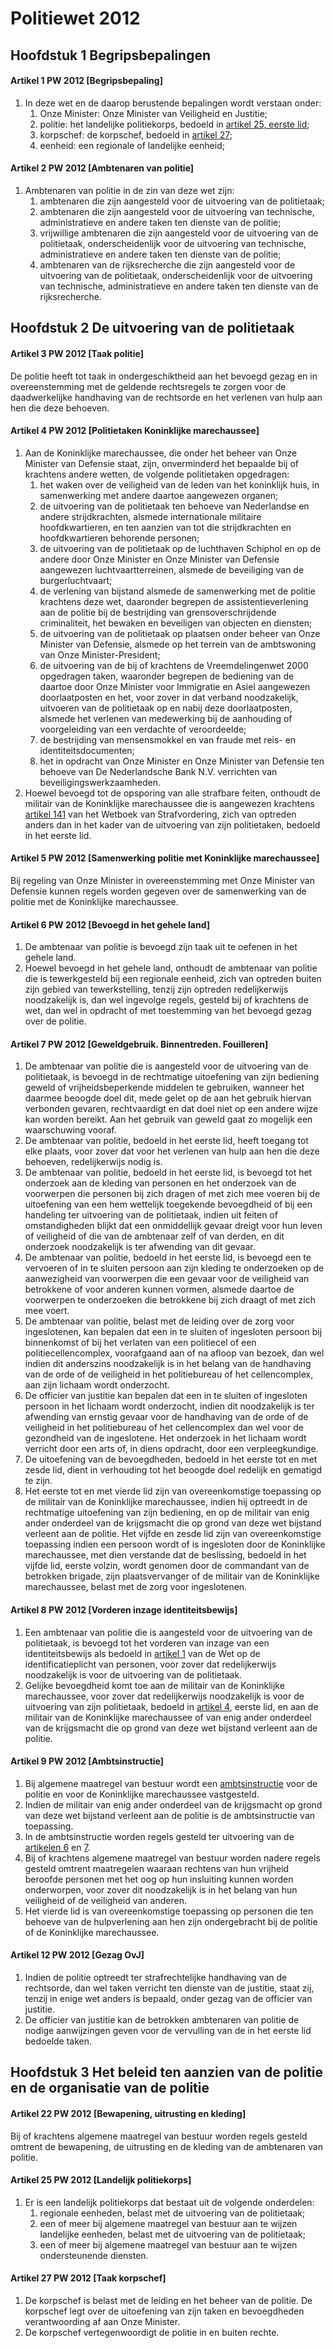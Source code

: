 # Politiewet 2012

## Hoofdstuk 1 Begripsbepalingen

#### Artikel 1 PW 2012 [Begripsbepaling]

1. In deze wet en de daarop berustende bepalingen wordt verstaan onder:
    1. Onze Minister: Onze Minister van Veiligheid en Justitie;
    2. politie: het landelijke politiekorps, bedoeld in [artikel 25, eerste lid](#artikel-25-pw-2012-landelijk-politiekorps);
    3. korpschef: de korpschef, bedoeld in [artikel 27](#artikel-27-pw-2012-taak-korpschef);
    4. eenheid: een regionale of landelijke eenheid;

#### Artikel 2 PW 2012 [Ambtenaren van politie]

1. Ambtenaren van politie in de zin van deze wet zijn:
    1. ambtenaren die zijn aangesteld voor de uitvoering van de politietaak;
    2. ambtenaren die zijn aangesteld voor de uitvoering van technische, administratieve en andere taken ten dienste van de politie;
    3. vrijwillige ambtenaren die zijn aangesteld voor de uitvoering van de politietaak, onderscheidenlijk voor de uitvoering van technische, administratieve en andere taken ten dienste van de politie;
    4. ambtenaren van de rijksrecherche die zijn aangesteld voor de uitvoering van de politietaak, onderscheidenlijk voor de uitvoering van technische, administratieve en andere taken ten dienste van de rijksrecherche.

## Hoofdstuk 2 De uitvoering van de politietaak

#### Artikel 3 PW 2012 [Taak politie]

De politie heeft tot taak in ondergeschiktheid aan het bevoegd gezag en in overeenstemming met de geldende rechtsregels te zorgen voor de daadwerkelijke handhaving van de rechtsorde en het verlenen van hulp aan hen die deze behoeven.

#### Artikel 4 PW 2012 [Politietaken Koninklijke marechaussee]

1. Aan de Koninklijke marechaussee, die onder het beheer van Onze Minister van Defensie staat, zijn, onverminderd het bepaalde bij of krachtens andere wetten, de volgende politietaken opgedragen:
    1. het waken over de veiligheid van de leden van het koninklijk huis, in samenwerking met andere daartoe aangewezen organen;
    2. de uitvoering van de politietaak ten behoeve van Nederlandse en andere strijdkrachten, alsmede internationale militaire hoofdkwartieren, en ten aanzien van tot die strijdkrachten en hoofdkwartieren behorende personen;
    3. de uitvoering van de politietaak op de luchthaven Schiphol en op de andere door Onze Minister en Onze Minister van Defensie aangewezen luchtvaartterreinen, alsmede de beveiliging van de burgerluchtvaart;
    4. de verlening van bijstand alsmede de samenwerking met de politie krachtens deze wet, daaronder begrepen de assistentieverlening aan de politie bij de bestrijding van grensoverschrijdende criminaliteit, het bewaken en beveiligen van objecten en diensten;
    5. de uitvoering van de politietaak op plaatsen onder beheer van Onze Minister van Defensie, alsmede op het terrein van de ambtswoning van Onze Minister-President;
    6. de uitvoering van de bij of krachtens de Vreemdelingenwet 2000 opgedragen taken, waaronder begrepen de bediening van de daartoe door Onze Minister voor Immigratie en Asiel aangewezen doorlaatposten en het, voor zover in dat verband noodzakelijk, uitvoeren van de politietaak op en nabij deze doorlaatposten, alsmede het verlenen van medewerking bij de aanhouding of voorgeleiding van een verdachte of veroordeelde;
    7. de bestrijding van mensensmokkel en van fraude met reis- en identiteitsdocumenten;
    8. het in opdracht van Onze Minister en Onze Minister van Defensie ten behoeve van De Nederlandsche Bank N.V. verrichten van beveiligingswerkzaamheden.
2. Hoewel bevoegd tot de opsporing van alle strafbare feiten, onthoudt de militair van de Koninklijke marechaussee die is aangewezen krachtens [artikel 141](wetboek-van-strafvordering.md#artikel-141-wvsv-algemene-opsporingsbevoegdheid) van het Wetboek van Strafvordering, zich van optreden anders dan in het kader van de uitvoering van zijn politietaken, bedoeld in het eerste lid.

#### Artikel 5 PW 2012 [Samenwerking politie met Koninklijke marechaussee]

Bij regeling van Onze Minister in overeenstemming met Onze Minister van Defensie kunnen regels worden gegeven over de samenwerking van de politie met de Koninklijke marechaussee.

#### Artikel 6 PW 2012 [Bevoegd in het gehele land]

1. De ambtenaar van politie is bevoegd zijn taak uit te oefenen in het gehele land.
2. Hoewel bevoegd in het gehele land, onthoudt de ambtenaar van politie die is tewerkgesteld bij een regionale eenheid, zich van optreden buiten zijn gebied van tewerkstelling, tenzij zijn optreden redelijkerwijs noodzakelijk is, dan wel ingevolge regels, gesteld bij of krachtens de wet, dan wel in opdracht of met toestemming van het bevoegd gezag over de politie.

#### Artikel 7 PW 2012 [Geweldgebruik. Binnentreden. Fouilleren]

1. De ambtenaar van politie die is aangesteld voor de uitvoering van de politietaak, is bevoegd in de rechtmatige uitoefening van zijn bediening geweld of vrijheidsbeperkende middelen te gebruiken, wanneer het daarmee beoogde doel dit, mede gelet op de aan het gebruik hiervan verbonden gevaren, rechtvaardigt en dat doel niet op een andere wijze kan worden bereikt. Aan het gebruik van geweld gaat zo mogelijk een waarschuwing vooraf.
2. De ambtenaar van politie, bedoeld in het eerste lid, heeft toegang tot elke plaats, voor zover dat voor het verlenen van hulp aan hen die deze behoeven, redelijkerwijs nodig is.
3. De ambtenaar van politie, bedoeld in het eerste lid, is bevoegd tot het onderzoek aan de kleding van personen en het onderzoek van de voorwerpen die personen bij zich dragen of met zich mee voeren bij de uitoefening van een hem wettelijk toegekende bevoegdheid of bij een handeling ter uitvoering van de politietaak, indien uit feiten of omstandigheden blijkt dat een onmiddellijk gevaar dreigt voor hun leven of veiligheid of die van de ambtenaar zelf of van derden, en dit onderzoek noodzakelijk is ter afwending van dit gevaar.
4. De ambtenaar van politie, bedoeld in het eerste lid, is bevoegd een te vervoeren of in te sluiten persoon aan zijn kleding te onderzoeken op de aanwezigheid van voorwerpen die een gevaar voor de veiligheid van betrokkene of voor anderen kunnen vormen, alsmede daartoe de voorwerpen te onderzoeken die betrokkene bij zich draagt of met zich mee voert.
5. De ambtenaar van politie, belast met de leiding over de zorg voor ingeslotenen, kan bepalen dat een in te sluiten of ingesloten persoon bij binnenkomst of bij het verlaten van een politiecel of een politiecellencomplex, voorafgaand aan of na afloop van bezoek, dan wel indien dit anderszins noodzakelijk is in het belang van de handhaving van de orde of de veiligheid in het politiebureau of het cellencomplex, aan zijn lichaam wordt onderzocht.
6. De officier van justitie kan bepalen dat een in te sluiten of ingesloten persoon in het lichaam wordt onderzocht, indien dit noodzakelijk is ter afwending van ernstig gevaar voor de handhaving van de orde of de veiligheid in het politiebureau of het cellencomplex dan wel voor de gezondheid van de ingeslotene. Het onderzoek in het lichaam wordt verricht door een arts of, in diens opdracht, door een verpleegkundige.
7. De uitoefening van de bevoegdheden, bedoeld in het eerste tot en met zesde lid, dient in verhouding tot het beoogde doel redelijk en gematigd te zijn.
8. Het eerste tot en met vierde lid zijn van overeenkomstige toepassing op de militair van de Koninklijke marechaussee, indien hij optreedt in de rechtmatige uitoefening van zijn bediening, en op de militair van enig ander onderdeel van de krijgsmacht die op grond van deze wet bijstand verleent aan de politie. Het vijfde en zesde lid zijn van overeenkomstige toepassing indien een persoon wordt of is ingesloten door de Koninklijke marechaussee, met dien verstande dat de beslissing, bedoeld in het vijfde lid, eerste volzin, wordt genomen door de commandant van de betrokken brigade, zijn plaatsvervanger of de militair van de Koninklijke marechaussee, belast met de zorg voor ingeslotenen.

#### Artikel 8 PW 2012 [Vorderen inzage identiteitsbewijs]

1. Een ambtenaar van politie die is aangesteld voor de uitvoering van de politietaak, is bevoegd tot het vorderen van inzage van een identiteitsbewijs als bedoeld in [artikel 1](wet-op-de-identificatieplicht#artikel-1-wid) van de Wet op de identificatieplicht van personen, voor zover dat redelijkerwijs noodzakelijk is voor de uitvoering van de politietaak.
2. Gelijke bevoegdheid komt toe aan de militair van de Koninklijke marechaussee, voor zover dat redelijkerwijs noodzakelijk is voor de uitvoering van zijn politietaak, bedoeld in [artikel 4](#artikel-4-pw-2012-politietaken-koninklijke-marechaussee), eerste lid, en aan de militair van de Koninklijke marechaussee of van enig ander onderdeel van de krijgsmacht die op grond van deze wet bijstand verleent aan de politie.

#### Artikel 9 PW 2012 [Ambtsinstructie]

1. Bij algemene maatregel van bestuur wordt een [ambtsinstructie](ambtsinstructie.md) voor de politie en voor de Koninklijke marechaussee vastgesteld.
2. Indien de militair van enig ander onderdeel van de krijgsmacht op grond van deze wet bijstand verleent aan de politie is de ambtsinstructie van toepassing.
3. In de ambtsinstructie worden regels gesteld ter uitvoering van de [artikelen 6](#artikel-6-pw-2012-bevoegd-in-het-gehele-land) en [7](#artikel-7-pw-2012-geweldgebruik-binnentreden-fouilleren).
4. Bij of krachtens algemene maatregel van bestuur worden nadere regels gesteld omtrent maatregelen waaraan rechtens van hun vrijheid beroofde personen met het oog op hun insluiting kunnen worden onderworpen, voor zover dit noodzakelijk is in het belang van hun veiligheid of de veiligheid van anderen.
5. Het vierde lid is van overeenkomstige toepassing op personen die ten behoeve van de hulpverlening aan hen zijn ondergebracht bij de politie of de Koninklijke marechaussee.

#### Artikel 12 PW 2012 [Gezag OvJ]

1. Indien de politie optreedt ter strafrechtelijke handhaving van de rechtsorde, dan wel taken verricht ten dienste van de justitie, staat zij, tenzij in enige wet anders is bepaald, onder gezag van de officier van justitie.
2. De officier van justitie kan de betrokken ambtenaren van politie de nodige aanwijzingen geven voor de vervulling van de in het eerste lid bedoelde taken.

## Hoofdstuk 3 Het beleid ten aanzien van de politie en de organisatie van de politie

#### Artikel 22 PW 2012 [Bewapening, uitrusting en kleding]

Bij of krachtens algemene maatregel van bestuur worden regels gesteld omtrent de bewapening, de uitrusting en de kleding van de ambtenaren van politie.

#### Artikel 25 PW 2012 [Landelijk politiekorps]

1. Er is een landelijk politiekorps dat bestaat uit de volgende onderdelen:
    1. regionale eenheden, belast met de uitvoering van de politietaak;
    2. een of meer bij algemene maatregel van bestuur aan te wijzen landelijke eenheden, belast met de uitvoering van de politietaak;
    3. een of meer bij algemene maatregel van bestuur aan te wijzen ondersteunende diensten.

#### Artikel 27 PW 2012 [Taak korpschef]

1. De korpschef is belast met de leiding en het beheer van de politie. De korpschef legt over de uitoefening van zijn taken en bevoegdheden verantwoording af aan Onze Minister.
2. De korpschef vertegenwoordigt de politie in en buiten rechte.
